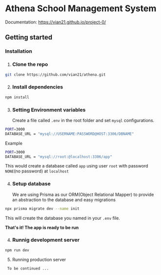 # Athena School Management System

Documentation: https://vian21.github.io/project-0/

## Getting started

### Installation

1. ### Clone the repo

```sh
git clone https://github.com/vian21/athena.git
```

2. ### Install dependencies

```sh
npm install
```

3. ### Setting Environment variables
    Create a file called `.env` in the root folder and set `mysql` configurations.

```sh
PORT=3000
DATABASE_URL = "mysql://USERNAME:PASSWORD@HOST:3306/DBNAME"
```

Example

```sh
PORT=3000
DATABASE_URL = "mysql://root:@localhost:3306/app"
```

This would create a database called `app` using user `root` with password `NONE`(no password) at `localhost`

4. ### Setup database
    We are using Prisma as our ORM(Object Relational Mapper) to provide an abstraction to the database and easy migrations

```sh
npx prisma migrate dev --name init
```

This will create the database you named in your `.env` file.

**That's it! The app is ready to be run**

4. ### Runnig development server

```sh
npm run dev
```

5. Running production server

```
 To be continued ...
```
